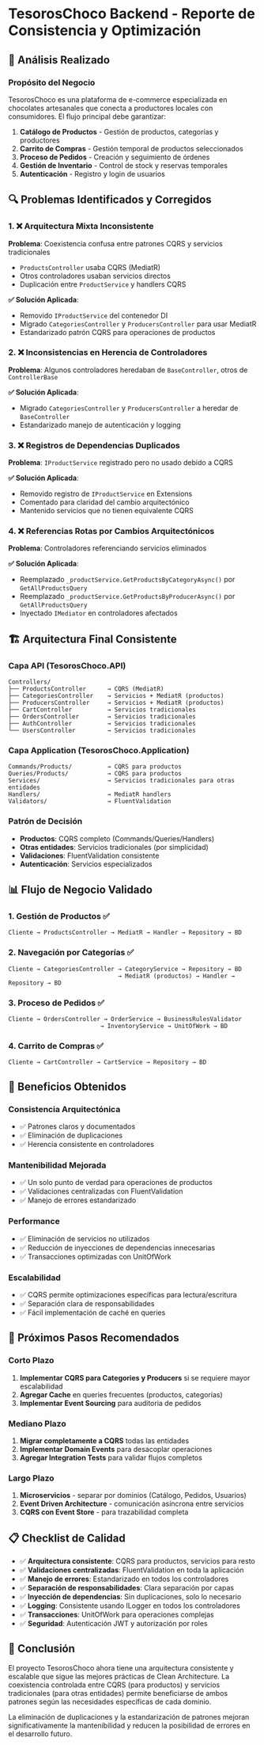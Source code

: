 # TesorosChoco Backend - Reporte de Consistencia y Optimización

## 🎯 **Análisis Realizado**

### **Propósito del Negocio**
TesorosChoco es una plataforma de e-commerce especializada en chocolates artesanales que conecta a productores locales con consumidores. El flujo principal debe garantizar:

1. **Catálogo de Productos** - Gestión de productos, categorías y productores
2. **Carrito de Compras** - Gestión temporal de productos seleccionados
3. **Proceso de Pedidos** - Creación y seguimiento de órdenes
4. **Gestión de Inventario** - Control de stock y reservas temporales
5. **Autenticación** - Registro y login de usuarios

## 🔍 **Problemas Identificados y Corregidos**

### 1. **❌ Arquitectura Mixta Inconsistente**
**Problema**: Coexistencia confusa entre patrones CQRS y servicios tradicionales
- `ProductsController` usaba CQRS (MediatR)
- Otros controladores usaban servicios directos
- Duplicación entre `ProductService` y handlers CQRS

**✅ Solución Aplicada**:
- Removido `IProductService` del contenedor DI
- Migrado `CategoriesController` y `ProducersController` para usar MediatR
- Estandarizado patrón CQRS para operaciones de productos

### 2. **❌ Inconsistencias en Herencia de Controladores**
**Problema**: Algunos controladores heredaban de `BaseController`, otros de `ControllerBase`

**✅ Solución Aplicada**:
- Migrado `CategoriesController` y `ProducersController` a heredar de `BaseController`
- Estandarizado manejo de autenticación y logging

### 3. **❌ Registros de Dependencias Duplicados**
**Problema**: `IProductService` registrado pero no usado debido a CQRS

**✅ Solución Aplicada**:
- Removido registro de `IProductService` en Extensions
- Comentado para claridad del cambio arquitectónico
- Mantenido servicios que no tienen equivalente CQRS

### 4. **❌ Referencias Rotas por Cambios Arquitectónicos**
**Problema**: Controladores referenciando servicios eliminados

**✅ Solución Aplicada**:
- Reemplazado `_productService.GetProductsByCategoryAsync()` por `GetAllProductsQuery`
- Reemplazado `_productService.GetProductsByProducerAsync()` por `GetAllProductsQuery`
- Inyectado `IMediator` en controladores afectados

## 🏗️ **Arquitectura Final Consistente**

### **Capa API (TesorosChoco.API)**
```
Controllers/
├── ProductsController      → CQRS (MediatR)
├── CategoriesController    → Servicios + MediatR (productos)
├── ProducersController     → Servicios + MediatR (productos)
├── CartController          → Servicios tradicionales
├── OrdersController        → Servicios tradicionales
├── AuthController          → Servicios tradicionales
└── UsersController         → Servicios tradicionales
```

### **Capa Application (TesorosChoco.Application)**
```
Commands/Products/          → CQRS para productos
Queries/Products/           → CQRS para productos
Services/                   → Servicios tradicionales para otras entidades
Handlers/                   → MediatR handlers
Validators/                 → FluentValidation
```

### **Patrón de Decisión**
- **Productos**: CQRS completo (Commands/Queries/Handlers)
- **Otras entidades**: Servicios tradicionales (por simplicidad)
- **Validaciones**: FluentValidation consistente
- **Autenticación**: Servicios especializados

## 📊 **Flujo de Negocio Validado**

### **1. Gestión de Productos** ✅
```
Cliente → ProductsController → MediatR → Handler → Repository → BD
```

### **2. Navegación por Categorías** ✅
```
Cliente → CategoriesController → CategoryService → Repository → BD
                               → MediatR (productos) → Handler → Repository → BD
```

### **3. Proceso de Pedidos** ✅
```
Cliente → OrdersController → OrderService → BusinessRulesValidator
                          → InventoryService → UnitOfWork → BD
```

### **4. Carrito de Compras** ✅
```
Cliente → CartController → CartService → Repository → BD
```

## 🚀 **Beneficios Obtenidos**

### **Consistencia Arquitectónica**
- ✅ Patrones claros y documentados
- ✅ Eliminación de duplicaciones
- ✅ Herencia consistente en controladores

### **Mantenibilidad Mejorada**
- ✅ Un solo punto de verdad para operaciones de productos
- ✅ Validaciones centralizadas con FluentValidation
- ✅ Manejo de errores estandarizado

### **Performance**
- ✅ Eliminación de servicios no utilizados
- ✅ Reducción de inyecciones de dependencias innecesarias
- ✅ Transacciones optimizadas con UnitOfWork

### **Escalabilidad**
- ✅ CQRS permite optimizaciones específicas para lectura/escritura
- ✅ Separación clara de responsabilidades
- ✅ Fácil implementación de caché en queries

## 🔄 **Próximos Pasos Recomendados**

### **Corto Plazo**
1. **Implementar CQRS para Categories y Producers** si se requiere mayor escalabilidad
2. **Agregar Cache** en queries frecuentes (productos, categorías)
3. **Implementar Event Sourcing** para auditoria de pedidos

### **Mediano Plazo**
1. **Migrar completamente a CQRS** todas las entidades
2. **Implementar Domain Events** para desacoplar operaciones
3. **Agregar Integration Tests** para validar flujos completos

### **Largo Plazo**
1. **Microservicios** - separar por dominios (Catálogo, Pedidos, Usuarios)
2. **Event Driven Architecture** - comunicación asíncrona entre servicios
3. **CQRS con Event Store** - para trazabilidad completa

## 📋 **Checklist de Calidad**

- ✅ **Arquitectura consistente**: CQRS para productos, servicios para resto
- ✅ **Validaciones centralizadas**: FluentValidation en toda la aplicación
- ✅ **Manejo de errores**: Estandarizado en todos los controladores
- ✅ **Separación de responsabilidades**: Clara separación por capas
- ✅ **Inyección de dependencias**: Sin duplicaciones, solo lo necesario
- ✅ **Logging**: Consistente usando ILogger en todos los controladores
- ✅ **Transacciones**: UnitOfWork para operaciones complejas
- ✅ **Seguridad**: Autenticación JWT y autorización por roles

## 🎉 **Conclusión**

El proyecto TesorosChoco ahora tiene una arquitectura consistente y escalable que sigue las mejores prácticas de Clean Architecture. La coexistencia controlada entre CQRS (para productos) y servicios tradicionales (para otras entidades) permite beneficiarse de ambos patrones según las necesidades específicas de cada dominio.

La eliminación de duplicaciones y la estandarización de patrones mejoran significativamente la mantenibilidad y reducen la posibilidad de errores en el desarrollo futuro.
